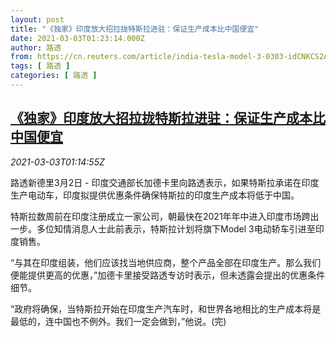 ```yaml
---
layout: post
title: "《独家》印度放大招拉拢特斯拉进驻：保证生产成本比中国便宜"
date: 2021-03-03T01:23:14.000Z
author: 路透
from: https://cn.reuters.com/article/india-tesla-model-3-0303-idCNKCS2AV03P
tags: [ 路透 ]
categories: [ 路透 ]
---
```

<!--1614734594000-->
[《独家》印度放大招拉拢特斯拉进驻：保证生产成本比中国便宜](https://cn.reuters.com/article/india-tesla-model-3-0303-idCNKCS2AV03P)
------

<div>
<div><i>2021-03-03T01:14:55Z</i></div><p>路透新德里3月2日 - 印度交通部长加德卡里向路透表示，如果特斯拉承诺在印度生产电动车，印度拟提供优惠条件确保特斯拉的印度生产成本将低于中国。</p><p>特斯拉数周前在印度注册成立一家公司，朝最快在2021年年中进入印度市场跨出一步。多位知情消息人士此前表示，特斯拉计划将旗下Model 3电动轿车引进至印度销售。</p><p>“与其在印度组装，他们应该找当地供应商，整个产品全部在印度生产。那么我们便能提供更高的优惠，”加德卡里接受路透专访时表示，但未透露会提出的优惠条件细节。</p><p>“政府将确保，当特斯拉开始在印度生产汽车时，和世界各地相比的生产成本将是最低的，连中国也不例外。我们一定会做到，”他说。(完)</p>
</div>
